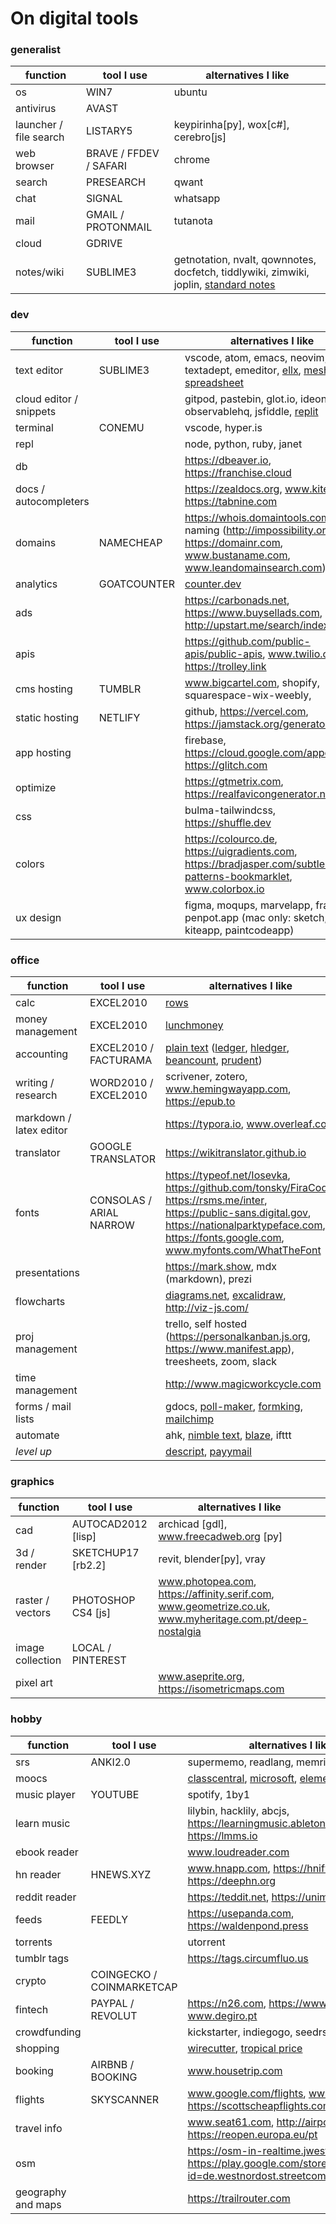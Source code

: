 # On digital tools

### generalist

| function | tool I use | alternatives I like |
| --- | --- | --- |
| os | WIN7 | ubuntu
| antivirus | AVAST
| launcher / file search | LISTARY5 | keypirinha[py], wox[c#], cerebro[js]
| web browser | BRAVE / FFDEV / SAFARI | chrome
| search | PRESEARCH | qwant
| chat | SIGNAL | whatsapp
| mail | GMAIL / PROTONMAIL | tutanota
| cloud | GDRIVE | 
| notes/wiki | SUBLIME3 | getnotation, nvalt, qownnotes, docfetch, tiddlywiki, zimwiki, joplin, [standard notes](https://standardnotes.org)

### dev

| function | tool I use | alternatives I like |
| --- | --- | --- |
| text editor | SUBLIME3 | vscode, atom, emacs, neovim, textadept, emeditor, [ellx](https://ellx.io), [mesh spreadsheet](http://mesh-spreadsheet.com)
| cloud editor / snippets | | gitpod, pastebin, glot.io, ideone, gist, observablehq, jsfiddle, [replit](https://repl.it)
| terminal | CONEMU | vscode, hyper.is
| repl | | node, python, ruby, janet
| db | | https://dbeaver.io, https://franchise.cloud
| docs / autocompleters | | https://zealdocs.org, www.kite.com, https://tabnine.com
| domains | NAMECHEAP | https://whois.domaintools.com, naming (http://impossibility.org, https://domainr.com, www.bustaname.com, www.leandomainsearch.com)
| analytics | GOATCOUNTER | [counter.dev](https://counter.dev)
| ads | | https://carbonads.net, https://www.buysellads.com, http://upstart.me/search/index.php
| apis | | https://github.com/public-apis/public-apis, www.twilio.com, https://trolley.link
| cms hosting | TUMBLR | www.bigcartel.com, shopify, squarespace-wix-weebly, 
| static hosting | NETLIFY | github, https://vercel.com, https://jamstack.org/generators
| app hosting | | firebase, https://cloud.google.com/appengine, https://glitch.com
| optimize | | https://gtmetrix.com, https://realfavicongenerator.net
| css | | bulma-tailwindcss, https://shuffle.dev
| colors | | https://colourco.de, https://uigradients.com, https://bradjasper.com/subtle-patterns-bookmarklet, www.colorbox.io
| ux design | | figma, moqups, marvelapp, framer, penpot.app (mac only: sketch, kiteapp, paintcodeapp)

### office

| function | tool I use | alternatives I like |
| --- | --- | --- |
| calc | EXCEL2010 | [rows](https://rows.com)
| money management | EXCEL2010 | [lunchmoney](https://lunchmoney.app)
| accounting | EXCEL2010 / FACTURAMA | [plain text](https://plaintextaccounting.org/) ([ledger](www.ledger-cli.org), [hledger](https://hledger.org), [beancount](https://awesome-beancount.com), [prudent](https://prudent.me))
| writing / research | WORD2010 / EXCEL2010 | scrivener, zotero, www.hemingwayapp.com, https://epub.to
| markdown / latex editor | | https://typora.io, www.overleaf.com
| translator | GOOGLE TRANSLATOR | https://wikitranslator.github.io
| fonts | CONSOLAS / ARIAL NARROW | https://typeof.net/Iosevka, https://github.com/tonsky/FiraCode, https://rsms.me/inter, https://public-sans.digital.gov, https://nationalparktypeface.com, https://fonts.google.com, www.myfonts.com/WhatTheFont
| presentations | | https://mark.show, mdx (markdown), prezi
| flowcharts | | [diagrams.net](https://app.diagrams.net), [excalidraw](https://excalidraw.com), http://viz-js.com/
| proj management | | trello, self hosted (https://personalkanban.js.org, https://www.manifest.app), treesheets, zoom, slack
| time management | | http://www.magicworkcycle.com
| forms / mail lists | | gdocs, [poll-maker](https://www.poll-maker.com), [formking](https://www.formking.io), [mailchimp](https://mailchimp.com)
| automate | | ahk, [nimble text](https://nimbletext.com), [blaze](https://blaze.today), ifttt
| *level up* | | [descript](https://www.descript.com), [payymail](https://payymail.com)

### graphics

| function | tool I use | alternatives I like |
| --- | --- | --- |
| cad | AUTOCAD2012 [lisp] |  archicad [gdl], www.freecadweb.org [py]
| 3d / render | SKETCHUP17 [rb2.2] | revit, blender[py], vray
| raster / vectors | PHOTOSHOP CS4 [js] | www.photopea.com, https://affinity.serif.com, www.geometrize.co.uk, www.myheritage.com.pt/deep-nostalgia
| image collection | LOCAL / PINTEREST | | dribbble-behance, pexels-unsplash, https://carbon.now.sh
| pixel art | | www.aseprite.org, https://isometricmaps.com

### hobby

| function | tool I use | alternatives I like |
| --- | --- | --- |
| srs | ANKI2.0 | supermemo, readlang, memrise
| moocs | | [classcentral](https://classcentral.com), [microsoft](https://docs.microsoft.com/en-us/learn), [elements of AI](https://elementsofai.com)
| music player | YOUTUBE | spotify, 1by1
| learn music | | lilybin, hacklily, abcjs, https://learningmusic.ableton.com, https://lmms.io
| ebook reader | | www.loudreader.com
| hn reader | HNEWS.XYZ | www.hnapp.com, https://hnify.com, https://deephn.org
| reddit reader | | https://teddit.net, https://unim.press/|chia
| feeds | FEEDLY | https://usepanda.com, https://waldenpond.press
| torrents | | utorrent
| tumblr tags | | https://tags.circumfluo.us |
| crypto | COINGECKO / COINMARKETCAP |
| fintech | PAYPAL / REVOLUT | https://n26.com, https://www.moey.pt, www.degiro.pt
| crowdfunding | | kickstarter, indiegogo, seedrs
| shopping | | [wirecutter](https://www.nytimes.com/wirecutter), [tropical price](https://tropicalprice.com)
| booking | AIRBNB / BOOKING | www.housetrip.com
| flights | SKYSCANNER | www.google.com/flights, www.kiwi.com, https://scottscheapflights.com
| travel info | | www.seat61.com, http://airport.wroclaw.pl, https://reopen.europa.eu/pt
| osm | | https://osm-in-realtime.jwestman.net, https://play.google.com/store/apps/details?id=de.westnordost.streetcomplete
| geography and maps | | https://trailrouter.com